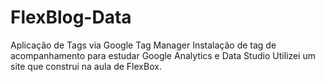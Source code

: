 # FlexBlog-Data
Aplicação de Tags via Google Tag Manager
Instalação de tag de acompanhamento para estudar Google Analytics e Data Studio
Utilizei um site que construi na aula de FlexBox.
